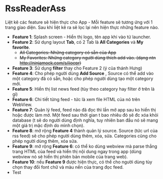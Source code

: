 # RssReaderAss
  Liệt kê các feature sẽ hiện thực cho App - Mỗi feature sẽ tương ứng với 1 trang giao diện. Sau khi liệt kê ra sẽ lọc lại nên hiện thực những feature nào.
  - **Feature 1**: Splash screen - Hiển thị logo, tên app khi vào từ launcher.
  - **Feature 2**: Sử dụng layout **Tab**, có 2 Tab là **All Categories** và **My favorite**.
    - ~~All Categories: Những category có sẵn của App~~
    - ~~My Favorites: Những category người dùng thích add vào. (dạng ntn http://ninjamock.com/s/iioepr)~~
  - **Feature 3**: Sử dụng **filter** thay cho Feature 2 (ý của thánh Hưng)
  - **Feature 4**: Cho phép người dùng **Add Source** , Source có thể add vào một category đã có sẵn, hoặc cho phép người dùng tạo một category mới.
  - **Feature 5**: Hiển thị list news feed (tùy theo category hay filter ở trên là gì)
  - **Feature 6**: Chi tiết từng feed - tức là xem file HTML của nó trên WebView.
  - **Feature 7**: Quản lý feed, feed nào đã đọc thì lần mở app sau ko hiển thị hoặc được làm mờ. Một feed sau thời gian t bao nhiêu đó sẽ đc xóa khỏi database (t sẽ do người dùng định nghĩa, tuy nhiên ban đầu nó sẽ mang một giá trị mặc định do mình chọn).
  - **Feature 8**: mở rộng **Feature 4** thành quản lý source. Source (tức url của rss feed) sẽ cho phép người dùng thêm, xóa, sửa. Categories cũng cho phép người dùng thêm, xóa sửa.
  - **Feature 9**: mở rộng **Feature 6**: có thể ko dùng webview mà parse thẳng trang HTML của feed và hiển thị nội dung ngay trong app (dùng webview nó sẽ hiển thị phiên bản mobile của trang web).
  - **Feature 10**: nếu **Feature 9** được hiện thực, có thể cho người dùng tùy chọn thay đổi font chữ và màu nền của trang đọc feed.
 - Test